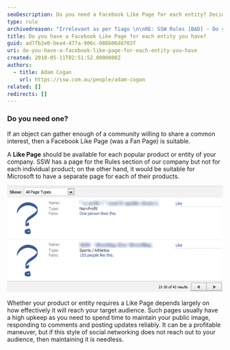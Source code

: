 ```yaml
---
seoDescription: Do you need a Facebook Like Page for each entity? Decide wisely, as it requires consistent updates and maintenance.
type: rule
archivedreason: "Irrelevant as per Tiago \n\nRE: SSW Rules [BAD] - Do you have a Facebook Like Page for each entity you have?"
title: Do you have a Facebook Like Page for each entity you have?
guid: ad7fb2e0-bea4-477a-906c-088b06dd703f
uri: do-you-have-a-facebook-like-page-for-each-entity-you-have
created: 2010-05-11T02:51:52.0000000Z
authors:
  - title: Adam Cogan
    url: https://ssw.com.au/people/adam-cogan
related: []
redirects: []
---
```


### Do you need one?

If an object can gather enough of a community willing to share a common interest, then a Facebook Like Page (was a Fan Page) is suitable.

<!--endintro-->

A **Like Page** should be available for each popular product or entity of your company. SSW has a page for the Rules section of our company but not for each individual product; on the other hand, it would be suitable for Microsoft to have a separate page for each of their products.

![Figure: One of these Like Pages is probably unnecessary.](Facebook_LikePage.jpg)

Whether your product or entity requires a Like Page depends largely on how effectively it will reach your target audience. Such pages usually have a high upkeep as you need to spend time to maintain your public image, responding to comments and posting updates reliably. It can be a profitable maneuver, but if this style of social networking does not reach out to your audience, then maintaining it is needless.

